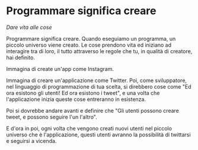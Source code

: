 # Programmare significa creare

*Dare vita alle cose*

Programmare significa creare. Quando eseguiamo un programma, un piccolo universo
viene creato. Le cose prendono vita ed iniziano ad interagire tra di loro, il
tutto attraverso le regole che tu, in qualità di creatore, hai definito.

Immagina di create un'app come Instagram.

Immagina di creare un'applicazione come Twitter. 
Poi, come sviluppatore, nel linguaggio di programmazione di tua scelta, si
direbbero cose come "Ed ora esistono gli utenti! Ed ora esistono i tweet", e una
volta che l'applicazione inizia queste cose entreranno in esistenza.

Poi si dovrebbe andare avanti e definire che "Gli utenti possono creare tweet, e
possono seguire l'un l'altro".

E d'ora in poi, ogni volta che vengono creati nuovi utenti nel piccolo universo
che è l'applicazione, questi utenti avranno la possibilità di twittarsi e
seguirsi a vicenda.
